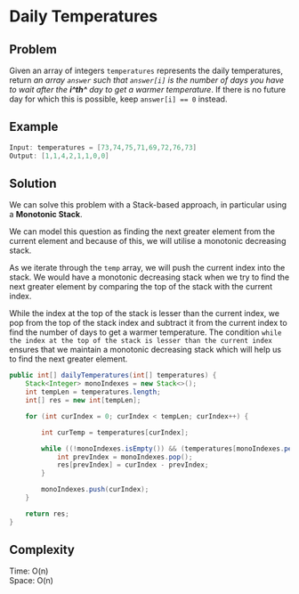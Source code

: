 # Daily Temperatures

## Problem

Given an array of integers ```temperatures``` represents the daily temperatures, return *an array ```answer``` such that ```answer[i]``` is the number of days you have to wait after the **i^th^** day to get a warmer temperature*. If there is no future day for which this is possible, keep ```answer[i] == 0``` instead.

## Example

```java
Input: temperatures = [73,74,75,71,69,72,76,73]
Output: [1,1,4,2,1,1,0,0]
```

## Solution

We can solve this problem with a Stack-based approach, in particular using a **Monotonic Stack**.

We can model this question as finding the next greater element from the current element and because of this, we will utilise a monotonic decreasing stack.

As we iterate through the ```temp``` array, we will push the current index into the stack. We would have a monotonic decreasing stack when we try to find the next greater element by comparing the top of the stack with the current index.

While the index at the top of the stack is lesser than the current index, we pop from the top of the stack index and subtract it from the current index to find the number of days to get a warmer temperature. The condition ```while the index at the top of the stack is lesser than the current index``` ensures that we maintain a monotonic decreasing stack which will help us to find the next greater element.

```java
public int[] dailyTemperatures(int[] temperatures) {
    Stack<Integer> monoIndexes = new Stack<>();
    int tempLen = temperatures.length;
    int[] res = new int[tempLen];

    for (int curIndex = 0; curIndex < tempLen; curIndex++) {

        int curTemp = temperatures[curIndex];

        while ((!monoIndexes.isEmpty()) && (temperatures[monoIndexes.peek()] < curTemp)) {
            int prevIndex = monoIndexes.pop();
            res[prevIndex] = curIndex - prevIndex;
        }

        monoIndexes.push(curIndex);
    }

    return res;
}
```

## Complexity

Time: O(n) </br>
Space: O(n)